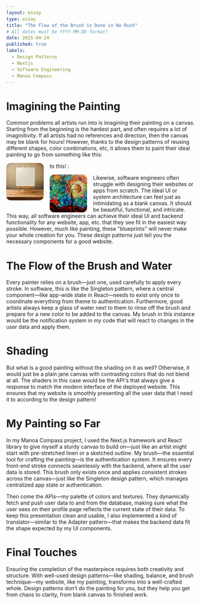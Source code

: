 ```yaml
---
layout: essay
type: essay
title: "The Flow of the Brush is Done in No Rush"
# All dates must be YYYY-MM-DD format!
date: 2025-04-24
published: true
labels:
  - Design Patterns
  - Nextjs
  - Software Engineering
  - Manoa Compass
---
```


# Imagining the Painting
Common problems all artists run into is imagining their painting on a canvas. Starting from the beginning is the hardest part, and often requires a lot of imaginitivity. If all artists had no references and direction, then the canvas may be blank for hours! However, thanks to the design patterns of reusing different shapes, color combinations, etc, it allows them to paint their ideal painting to go from something like this: 

<img src="/img/canvas1.jpg" alt="Blank canvas" style="max-width: 100px; float: left; margin-right: 1rem; border-radius: 12px;">


to this! : 

<img src="/img/art.jpg" alt="Completed painting" style="max-width: 100px; float: left; margin-right: 1rem; border-radius: 12px;">



Likewise, software engineers often struggle with designing their websites or apps from scratch. The ideal UI or system architecture can feel just as intimidating as a blank canvas. It should be beautiful, functional, and intricate. This way, all software engineers can achieve their ideal UI and backend functionality for any website, app, etc. that they see fit in the easiest way possible. However, much like painting, these "blueprints" will never make your whole creation for you. These design patterns just tell you the necessary components for a good website.



# The Flow of the Brush and Water
Every painter relies on a brush—just one, used carefully to apply every stroke. In software, this is like the Singleton pattern, where a central component—like app-wide state in React—needs to exist only once to coordinate everything from theme to authentication. 
Furthermore, good artists always keep a glass of water next to them to rinse off the brush and prepare for a new color to be added to the canvas. My brush in this instance would be the notification system in my code that will react to changes in the user data and apply them. 

# Shading
But what is a good painting without the shading on it as well? Otherwise, it would just be a plain jane canvas with contrasting colors that do not blend at all. The shaders in this case would be the API's that always give a response to match the modern interface of the deployed website. This ensures that my website is smoothly presenting all the user data that I need it to according to the design pattern!

# My Painting so Far
In my Manoa Compass project, I used the Next.js framework and React library to give myself a sturdy canvas to build on—just like an artist might start with pre-stretched linen or a sketched outline. My brush—the essential tool for crafting the painting—is the authentication system. It ensures every front-end stroke connects seamlessly with the backend, where all the user data is stored. This brush only exists once and applies consistent strokes across the canvas—just like the Singleton design pattern, which manages centralized app state or authentication.

Then come the APIs—my palette of colors and textures. They dynamically fetch and push user data to and from the database, making sure what the user sees on their profile page reflects the current state of their data. To keep this presentation clean and usable, I also implemented a kind of translator—similar to the Adapter pattern—that makes the backend data fit the shape expected by my UI components.

# Final Touches
Ensuring the completion of the masterpiece requires both creativity and structure. With well-used design patterns—like shading, balance, and brush technique—my website, like my painting, transforms into a well-crafted whole. Design patterns don’t do the painting for you, but they help you get from chaos to clarity, from blank canvas to finished work.
